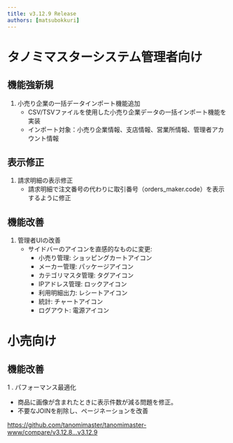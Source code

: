 ```yaml
---
title: v3.12.9 Release
authors: [matsubokkuri]
---
```



<!-- truncate -->


# タノミマスターシステム管理者向け

## 機能強新規
1. 小売り企業の一括データインポート機能追加
   - CSV/TSVファイルを使用した小売り企業データの一括インポート機能を実装
   - インポート対象：小売り企業情報、支店情報、営業所情報、管理者アカウント情報

## 表示修正
1. 請求明細の表示修正
   - 請求明細で注文番号の代わりに取引番号（orders_maker.code）を表示するように修正

## 機能改善
1. 管理者UIの改善
   - サイドバーのアイコンを直感的なものに変更:
     - 小売り管理: ショッピングカートアイコン
     - メーカー管理: パッケージアイコン
     - カテゴリマスタ管理: タグアイコン
     - IPアドレス管理: ロックアイコン
     - 利用明細出力: レシートアイコン
     - 統計: チャートアイコン
     - ログアウト: 電源アイコン

# 小売向け
## 機能改善

1 . パフォーマンス最適化
   - 商品に画像が含まれたときに表示件数が減る問題を修正。
   - 不要なJOINを削除し、ページネーションを改善



https://github.com/tanomimaster/tanomimaster-www/compare/v3.12.8...v3.12.9

